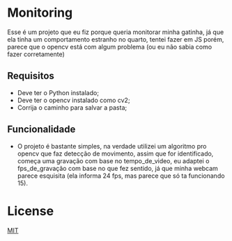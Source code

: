# Monitoring

Esse é um projeto que eu fiz porque queria monitorar minha gatinha, já que ela tinha um comportamento estranho no quarto, tentei fazer em JS porém, parece que o opencv está com algum problema (ou eu não sabia como fazer corretamente)

## Requisitos

* Deve ter o Python instalado;
* Deve ter o opencv instalado como cv2;
* Corrija o caminho para salvar a pasta;

## Funcionalidade

* O projeto é bastante simples, na verdade utilizei um algoritmo pro opencv que faz detecção de movimento, assim que for identificado, começa uma gravação com base no tempo_de_video, eu adaptei o fps_de_gravação com base no que fez sentido, já que minha webcam parece esquisita (ela informa 24 fps, mas parece que só ta funcionando 15).

# License

[MIT](LICENSE)